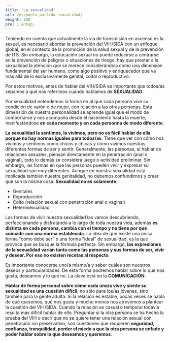 ```yaml
---
title: 'La sexualidad'
url: /es/punto-partida-sexualidad/
weight: 100
pre: 1.&nbsp;
---
```


Teniendo en cuenta que actualmente la vía de transmisión en ascenso es la sexual, es necesario abordar la prevención del VIH/SIDA con un enfoque global, en el contexto de la promoción de la salud sexual y de la prevención de ITS. Sin embargo, la educación sexual no puede reducirse a centrarse en la prevención de peligros o situaciones de riesgo. hay que prestar a la sexualidad la atención que se merece considerándola como una dimensión fundamental del ser humano, como algo positivo y enriquecedor que va más allá de lo exclusivamente genital, coital o reproductivo.

Por estos motivos, antes de hablar del VIH/SIDA es importante que todos/as sepamos a qué nos referimos cuando hablamos de **SEXUALIDAD**.

Por sexualidad entendemos la forma en al que cada persona vive su condición de varón o de mujer, con relación a las otras personas. Esta dimensión de nuestra personalidad se aprende igual que el modo de comportarse y nos acompaña desde el nacimiento hasta la muerte, manifestándose **en cada momento y en cada personna de modo diferente**.

**La sexualidad la sentimos, la vivimos, pero no es fácil hablar de ella porque no hay normas iguales para todos/as**. Tiene que ver con cómo nos vivimos y sentimos como chicos y chicas y cómo vivimos nuestras diferentes formas de ser y sentir. Generalmente, las personas, al hablar de relaciones sexuales, piensan directamente en la penetración (anal o vaginal), todo lo demás se considera juego o actividad preliminar. Sin embargo, las formas en que las personas pueden vivir y expresar su sexualidad son muy diferentes. Aunque en nuestra sexualidad está implicada también nuestra genitalidad, no debemos confundirnos y creer que son la misma cosa. **Sexualidad no es solamente**:

- Genitales
- Reproducción
- Coito (relación sexual con penetración anal o vaginal)
- Heterosexualidad

Las formas de vivir nuestra sexualidad las vamos descubriendo, perfeccionando y disfrutando a lo largo de toda nuestra vida, además **es distinta en cada persona, cambia con el tiempo y no tiene por qué coincidir con una norma establecida**. La idea de que existe una única forma "como debe ser" o una forma "ideal" de sexualidad, es la que provoca que se busque la fórmula perfecta. Sin embargo, **las expresiones de la sexualidad varían tanto como las personas y sus formas de ser, vivir y desear. Por eso no existen recetas al respecto**.

Es importante conocerse uno/a mismo/a y saber cuáles son nuestros deseos y particularidades. De esta forma podremos hablar sobre lo que nos gusta, deseamos y lo que no. La clave está en la **COMUNICACIÓN**.

**Hablar de forma personal sobre cómo cada uno/a vive y siente su sexualidad es una cuestión difícil**, no sólo para los/as jóvenes, sino también para la gente adulta. Si la relación es estable, pocas veces se habla de qué queremos, qué nos gusta y mucho menos nos atrevemos a plantear la cuestión del VIH/SIDA. Cuando la relación es casual o temporal todavía resulta más difícil hablar de ello. Preguntar si la otra persona se ha hecho la prueba del VIH o decir que no se quiere tener una relación sexual con penetración sin preservativo, son cuestiones que requieren **seguridad, confianza, tranquilidad, perder el miedo a que la otra persona se enfade y poder hablar sobre lo que deseamos y queremos**.